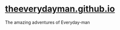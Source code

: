 # [theeverydayman.github.io](https://theeverydayman.github.io)
The amazing adventures of Everyday-man
